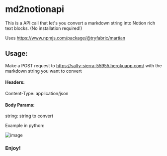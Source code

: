 # md2notionapi

This is a API call that let's you convert a markdown string into Notion rich text blocks. (No installation required!)

Uses https://www.npmjs.com/package/@tryfabric/martian

## Usage:

Make a POST request to https://salty-sierra-55955.herokuapp.com/
with the markdown string you want to convert

#### Headers:

Content-Type: application/json

#### Body Params:

string: string to convert

Example in python:

![image](https://cdn.discordapp.com/attachments/935164264619048960/937740311571079178/Screen_Shot_2022-01-31_at_11.04.07_AM.png)

### **Enjoy!**
